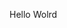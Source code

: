 Hello Wolrd


















































































































































































































































































































































































































































































































































































































































































































































































































































































































































































































































































































































































































































































































































































































































































































































































































































































































































































































































































































































































































































































































































































































































































































































































































































































































































































































































































